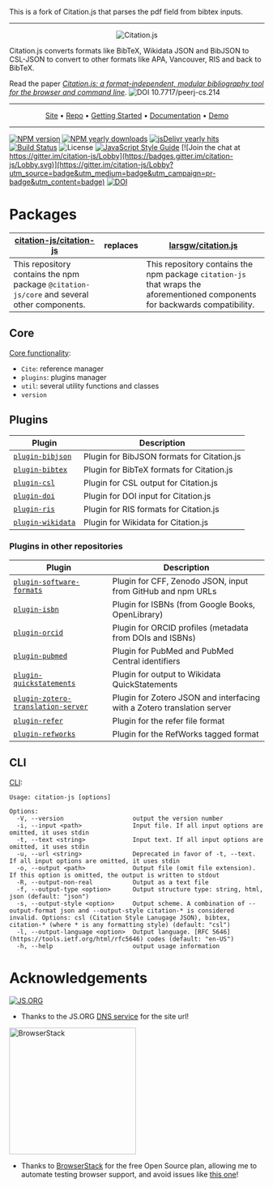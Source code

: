 This is a fork of Citation.js that parses the pdf field from bibtex inputs.

---

<p align="center"><img alt="Citation.js" src="https://citation.js.org/static/img/square_logo_medium.png" /></p>

Citation.js converts formats like BibTeX, Wikidata JSON and BibJSON to CSL-JSON to convert to other formats like APA, Vancouver, RIS and back to BibTeX.

Read the paper [*Citation.js: a format-independent, modular bibliography tool for the browser and command line*](https://peerj.com/articles/cs-214/?td=bl).
![DOI 10.7717/peerj-cs.214](https://img.shields.io/badge/DOI-10.7717%2Fpeerj--cs.214-blue)

---

<p align="center"><a href="https://citation.js.org">Site</a> • <a href="https://github.com/citation-js/citation-js">Repo</a> • <a href="https://citation.js.org/#getting-started">Getting Started</a> • <a href="https://citation.js.org/api/0.7">Documentation</a> • <a href="https://citation.js.org/demo">Demo</a></p>

---

[![NPM version](https://img.shields.io/npm/v/@citation-js/core.svg)](https://npmjs.org/package/@citation-js/core)
[![NPM yearly downloads](https://img.shields.io/npm/dy/@citation-js/core.svg)](https://npmcharts.com/compare/@citation-js%2Fcore?minimal=true)
[![jsDelivr yearly hits](https://img.shields.io/jsdelivr/npm/hy/citation-js)](https://www.jsdelivr.com/package/npm/citation-js?tab=stats)
[![Build Status](https://img.shields.io/github/actions/workflow/status/citation-js/citation-js/build.yml?branch=main)](https://github.com/citation-js/citation-js/actions?query=workflow%3Abuild)
![License](https://img.shields.io/npm/l/@citation-js/core.svg)
[![JavaScript Style Guide](https://img.shields.io/badge/code_style-standard-brightgreen.svg)](https://standardjs.com)
[![Join the chat at https://gitter.im/citation-js/Lobby](https://badges.gitter.im/citation-js/Lobby.svg)](https://gitter.im/citation-js/Lobby?utm_source=badge&utm_medium=badge&utm_campaign=pr-badge&utm_content=badge)
[![DOI](https://zenodo.org/badge/doi/10.5281/zenodo.1005176.svg)](https://doi.org/10.5281/zenodo.1005176)

# Packages

| [citation-js/citation-js](https://github.com/citation-js/citation-js) | replaces | [larsgw/citation.js](https://github.com/larsgw/citation.js) |
|---|---|---|
| This repository contains the npm package `@citation-js/core` and several other components. || This repository contains the npm package `citation-js` that wraps the aforementioned components for backwards compatibility. |

## Core

[Core functionality](https://github.com/citation-js/citation-js/tree/main/packages/core):

  * `Cite`: reference manager
  * `plugins`: plugins manager
  * `util`: several utility functions and classes
  * `version`

## Plugins

| Plugin | Description |
|---|---|
| [`plugin-bibjson`](https://github.com/citation-js/citation-js/tree/main/packages/plugin-bibjson) | Plugin for BibJSON formats for Citation.js |
| [`plugin-bibtex`](https://github.com/citation-js/citation-js/tree/main/packages/plugin-bibtex) | Plugin for BibTeX formats for Citation.js |
| [`plugin-csl`](https://github.com/citation-js/citation-js/tree/main/packages/plugin-csl) | Plugin for CSL output for Citation.js |
| [`plugin-doi`](https://github.com/citation-js/citation-js/tree/main/packages/plugin-doi) | Plugin for DOI input for Citation.js |
| [`plugin-ris`](https://github.com/citation-js/citation-js/tree/main/packages/plugin-ris) | Plugin for RIS formats for Citation.js |
| [`plugin-wikidata`](https://github.com/citation-js/citation-js/tree/main/packages/plugin-wikidata) | Plugin for Wikidata for Citation.js |

### Plugins in other repositories

| Plugin | Description |
|---|---|
| [`plugin-software-formats`](https://github.com/citation-js/plugin-software-formats) | Plugin for CFF, Zenodo JSON, input from GitHub and npm URLs |
| [`plugin-isbn`](https://github.com/citation-js/plugin-isbn) | Plugin for ISBNs (from Google Books, OpenLibrary) |
| [`plugin-orcid`](https://github.com/citation-js/plugin-orcid) | Plugin for ORCID profiles (metadata from DOIs and ISBNs) |
| [`plugin-pubmed`](https://github.com/citation-js/plugin-pubmed) | Plugin for PubMed and PubMed Central identifiers |
| [`plugin-quickstatements`](https://github.com/citation-js/plugin-quickstatements) | Plugin for output to Wikidata QuickStatements |
| [`plugin-zotero-translation-server`](https://github.com/citation-js/plugin-zotero-translation-server) | Plugin for Zotero JSON and interfacing with a Zotero translation server |
| [`plugin-refer`](https://github.com/citation-js/plugin-refer) | Plugin for the refer file format |
| [`plugin-refworks`](https://github.com/citation-js/plugin-refworks) | Plugin for the RefWorks tagged format |

## CLI

[CLI](https://github.com/citation-js/citation-js/tree/main/packages/cli):

    Usage: citation-js [options]

    Options:
      -V, --version                   output the version number
      -i, --input <path>              Input file. If all input options are omitted, it uses stdin
      -t, --text <string>             Input text. If all input options are omitted, it uses stdin
      -u, --url <string>              Deprecated in favor of -t, --text. If all input options are omitted, it uses stdin
      -o, --output <path>             Output file (omit file extension). If this option is omitted, the output is written to stdout
      -R, --output-non-real           Output as a text file
      -f, --output-type <option>      Output structure type: string, html, json (default: "json")
      -s, --output-style <option>     Output scheme. A combination of --output-format json and --output-style citation-* is considered invalid. Options: csl (Citation Style Lanugage JSON), bibtex, citation-* (where * is any formatting style) (default: "csl")
      -l, --output-language <option>  Output language. [RFC 5646](https://tools.ietf.org/html/rfc5646) codes (default: "en-US")
      -h, --help                      output usage information

# Acknowledgements

[![JS.ORG](https://logo.js.org/dark_tiny.png)](https://js.org)

* Thanks to the JS.ORG [DNS service](https://dns.js.org) for the site url!

[<img width="250" alt="BrowserStack" src="https://citation.js.org/static/img/browserstack-logo-600x315.png" />](https://browserstack.com)

* Thanks to [BrowserStack](https://browserstack.com) for the free Open Source plan, allowing me to automate testing browser support, and avoid issues like [this one](https://github.com/larsgw/citation.js/issues/87)!
